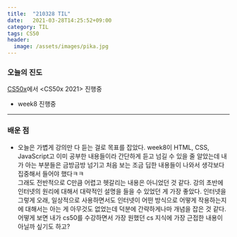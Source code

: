 ```yaml
---
title:  "210328 TIL"
date:   2021-03-28T14:25:52+09:00
category: TIL
tags: CS50
header:
  image: /assets/images/pika.jpg
---
```


<h3>오늘의 진도</h3>

[CS50x](https://cs50.harvard.edu/x/2021/)에서 <CS50x 2021> 진행중

 - week8 진행중
 
<hr>

<h3>배운 점</h3>

 - 오늘은 가볍게 강의만 다 듣는 걸로 목표를 잡았다. week8이 HTML, CSS, JavaScript고 이미 공부한 내용들이라 간단하게 듣고 넘길 수 있을 줄 알았는데 내가 아는 부분들은 금방금방 넘기고 
 처음 보는 조금 딥한 내용들이 나와서 생각보다 집중해서 들어야 했다ㅋㅋ
 <br>그래도 전반적으로 C만큼 어렵고 헷갈리는 내용은 아니었던 것 같다. 강의 초반에 인터넷의 원리에 대해서 대략적인 설명을 들을 수 있었던 게 가장 좋았다. 인터넷을 그렇게 오래, 일상적으로 
사용하면서도 인터넷이 어떤 방식으로 어떻게 작용하는지에 대해서는 아는 게 아무것도 없었는데 덕분에 간략하게나마 개념을 잡은 것 같다. 어떻게 보면 내가 cs50를 수강하면서 가장 원했던 
cs 지식에 가장 근접한 내용이 아닐까 싶기도 하고?